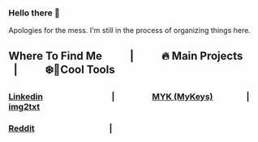 ### Hello there 👋

Apologies for the mess. I'm still in the process of organizing things here.

## Where To Find Me &nbsp; &nbsp; &nbsp; &nbsp; &nbsp; | &nbsp; &nbsp; &nbsp; &nbsp; &nbsp; 🔥 Main Projects &nbsp; &nbsp; &nbsp; &nbsp; &nbsp; | &nbsp; &nbsp; &nbsp; &nbsp; &nbsp; ❄️🔨Cool Tools
    
### [Linkedin](https://www.linkedin.com/in/enzoisotton)  &nbsp; &nbsp; &nbsp; &nbsp; &nbsp; &nbsp; &nbsp; &nbsp; &nbsp; &nbsp; &nbsp; &nbsp; &nbsp; &nbsp; &nbsp; &nbsp; &nbsp; | &nbsp; &nbsp; &nbsp; &nbsp; &nbsp; &nbsp; &nbsp; &nbsp; &nbsp; [MYK (MyKeys)](https://github.com/Isotton1/myk) &nbsp; &nbsp; &nbsp; &nbsp; &nbsp; &nbsp; &nbsp; &nbsp; | &nbsp; [img2txt](https://github.com/Isotton1/img2txt)
### [Reddit](https://www.reddit.com/u/isotton) &nbsp; &nbsp; &nbsp; &nbsp; &nbsp; &nbsp; &nbsp; &nbsp; &nbsp; &nbsp; &nbsp; &nbsp; &nbsp; &nbsp; &nbsp; &nbsp; &nbsp; &nbsp; &nbsp;|
